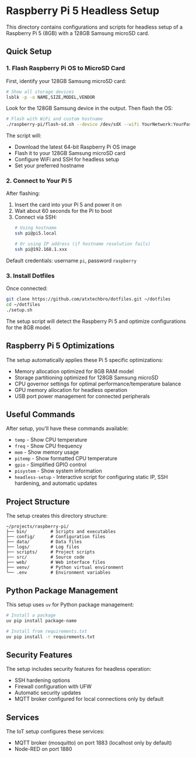 # Raspberry Pi 5 Headless Setup

This directory contains configurations and scripts for headless setup of a Raspberry Pi 5 (8GB) with a 128GB Samsung microSD card.

## Quick Setup

### 1. Flash Raspberry Pi OS to MicroSD Card

First, identify your 128GB Samsung microSD card:

```bash
# Show all storage devices
lsblk -p -o NAME,SIZE,MODEL,VENDOR
```

Look for the 128GB Samsung device in the output. Then flash the OS:

```bash
# Flash with WiFi and custom hostname
./raspberry-pi/flash-sd.sh --device /dev/sdX --wifi YourNetwork:YourPassword --hostname pi5
```

The script will:
- Download the latest 64-bit Raspberry Pi OS image
- Flash it to your 128GB Samsung microSD card
- Configure WiFi and SSH for headless setup
- Set your preferred hostname

### 2. Connect to Your Pi 5

After flashing:

1. Insert the card into your Pi 5 and power it on
2. Wait about 60 seconds for the Pi to boot
3. Connect via SSH:
   ```bash
   # Using hostname
   ssh pi@pi5.local
   
   # Or using IP address (if hostname resolution fails)
   ssh pi@192.168.1.xxx
   ```

Default credentials: username `pi`, password `raspberry`

### 3. Install Dotfiles

Once connected:

```bash
git clone https://github.com/atxtechbro/dotfiles.git ~/dotfiles
cd ~/dotfiles
./setup.sh
```

The setup script will detect the Raspberry Pi 5 and optimize configurations for the 8GB model.

## Raspberry Pi 5 Optimizations

The setup automatically applies these Pi 5 specific optimizations:

- Memory allocation optimized for 8GB RAM model
- Storage partitioning optimized for 128GB Samsung microSD
- CPU governor settings for optimal performance/temperature balance
- GPU memory allocation for headless operation
- USB port power management for connected peripherals

## Useful Commands

After setup, you'll have these commands available:

- `temp` - Show CPU temperature
- `freq` - Show CPU frequency
- `mem` - Show memory usage
- `pitemp` - Show formatted CPU temperature
- `gpio` - Simplified GPIO control
- `pisystem` - Show system information
- `headless-setup` - Interactive script for configuring static IP, SSH hardening, and automatic updates

## Project Structure

The setup creates this directory structure:

```
~/projects/raspberry-pi/
├── bin/         # Scripts and executables
├── config/      # Configuration files
├── data/        # Data files
├── logs/        # Log files
├── scripts/     # Project scripts
├── src/         # Source code
├── web/         # Web interface files
├── venv/        # Python virtual environment
└── .env         # Environment variables
```

## Python Package Management

This setup uses `uv` for Python package management:

```bash
# Install a package
uv pip install package-name

# Install from requirements.txt
uv pip install -r requirements.txt
```

## Security Features

The setup includes security features for headless operation:

- SSH hardening options
- Firewall configuration with UFW
- Automatic security updates
- MQTT broker configured for local connections only by default

## Services

The IoT setup configures these services:

- MQTT broker (mosquitto) on port 1883 (localhost only by default)
- Node-RED on port 1880
